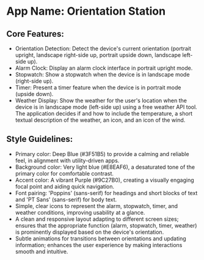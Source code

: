 # **App Name**: Orientation Station

## Core Features:

- Orientation Detection: Detect the device's current orientation (portrait upright, landscape right-side up, portrait upside down, landscape left-side up).
- Alarm Clock: Display an alarm clock interface in portrait upright mode.
- Stopwatch: Show a stopwatch when the device is in landscape mode (right-side up).
- Timer: Present a timer feature when the device is in portrait mode (upside down).
- Weather Display: Show the weather for the user's location when the device is in landscape mode (left-side up) using a free weather API tool. The application decides if and how to include the temperature, a short textual description of the weather, an icon, and an icon of the wind.

## Style Guidelines:

- Primary color: Deep Blue (#3F51B5) to provide a calming and reliable feel, in alignment with utility-driven apps.
- Background color: Very light blue (#E8EAF6), a desaturated tone of the primary color for comfortable contrast.
- Accent color: A vibrant Purple (#9C27B0), creating a visually engaging focal point and aiding quick navigation.
- Font pairing: 'Poppins' (sans-serif) for headings and short blocks of text and 'PT Sans' (sans-serif) for body text.
- Simple, clear icons to represent the alarm, stopwatch, timer, and weather conditions, improving usability at a glance.
- A clean and responsive layout adapting to different screen sizes; ensures that the appropriate function (alarm, stopwatch, timer, weather) is prominently displayed based on the device's orientation.
- Subtle animations for transitions between orientations and updating information; enhances the user experience by making interactions smooth and intuitive.
